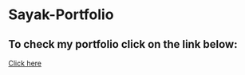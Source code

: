 # Sayak-Portfolio

## To check my portfolio click on the link below:
[Click here](https://portfolio-f7924.web.app/)
